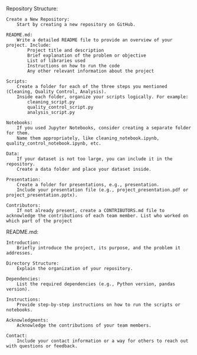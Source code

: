 Repository Structure:

    Create a New Repository:
        Start by creating a new repository on GitHub.

    README.md:
        Write a detailed README file to provide an overview of your project. Include:
            Project title and description
            Brief explanation of the problem or objective
            List of libraries used
            Instructions on how to run the code
            Any other relevant information about the project

    Scripts:
        Create a folder for each of the three steps you mentioned (Cleaning, Quality Control, Analysis).
        Inside each folder, organize your scripts logically. For example:
            cleaning_script.py
            quality_control_script.py
            analysis_script.py

    Notebooks:
        If you used Jupyter Notebooks, consider creating a separate folder for them.
        Name them appropriately, like cleaning_notebook.ipynb, quality_control_notebook.ipynb, etc.

    Data:
        If your dataset is not too large, you can include it in the repository.
        Create a data folder and place your dataset inside.

    Presentation:
        Create a folder for presentations, e.g., presentation.
        Include your presentation file (e.g., project_presentation.pdf or project_presentation.pptx).

    Contributors:
        If not already present, create a CONTRIBUTORS.md file to acknowledge the contributions of each team member. List who worked on which part of the project

README.md:

    Introduction:
        Briefly introduce the project, its purpose, and the problem it addresses.

    Directory Structure:
        Explain the organization of your repository.

    Dependencies:
        List the required dependencies (e.g., Python version, pandas version).

    Instructions:
        Provide step-by-step instructions on how to run the scripts or notebooks.

    Acknowledgments:
        Acknowledge the contributions of your team members.

    Contact:
        Include your contact information or a way for others to reach out with questions or feedback.
